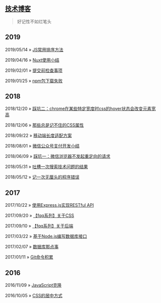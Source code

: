 ## [技术博客](https://github.com/wscj/blog)

> 好记性不如烂笔头

## 2019

2019/05/14 » [JS常用排序方法](/articles/2019/js常用排序方法.md)

2019/04/16 » [Nuxt使用小结](/articles/2019/nuxt使用小结.md)

2019/02/01 » [提交前检查事项](/articles/2019/提交前检查事项.md)

2019/01/25 » [npm包下载失败](/articles/2019/npm包下载失败.md)

## 2018

2018/12/20 » [踩坑二：chrome在某些特定宽度时css的hover状态会改变元素宽高](/articles/2018/踩坑二：chrome在某些特定宽度时css的hover状态会改变元素宽高.md)

2018/12/06 » [那些总是记不住的CSS属性](/articles/2018/那些记不住的CSS属性.md)

2018/09/22 » [移动端长度适配方案](/articles/2018/移动端长度适配方案.md)

2018/08/01 » [微信公众号支付开发小结](/articles/2018/微信公众号支付开发小结.md)

2018/06/09 » [踩坑一：微信浏览器不发起重定向的请求](/articles/2018/踩坑一：微信浏览器不发起重定向的请求.md)

2018/05/31 » [吐槽一次搜索技术问题的结果](/articles/2018/吐槽一次搜索技术问题的结果.md)

2018/05/12 » [记一次无厘头的程序错误](/articles/2018/记一次无厘头的程序错误.md)

## 2017

2017/10/22 » [使用Express.js实现RESTful API](/articles/2017/使用Express.js实现RESTfulAPI.md)

2017/09/20 » [【fqq系列】关于CSS](/articles/2017/【fqq系列】关于CSS.md)

2017/09/10 » [【fqq系列】关于后端](/articles/2017/【fqq系列】关于后端.md)

2017/03/22 » [基于Node.js编写数据库接口](/articles/2017/基于Node.js编写数据库接口.md)

2017/02/07 » [数据库那点事](/articles/2017/数据库那点事.md)

2017/01/11 » [Git命令积累](/articles/2017/Git命令积累.md)

## 2016

2016/11/09 » [JavaScript克隆](/articles/2016/Javascript克隆.md)

2016/10/05 » [CSS的居中方式](/articles/2016/CSS的居中方式.md)
